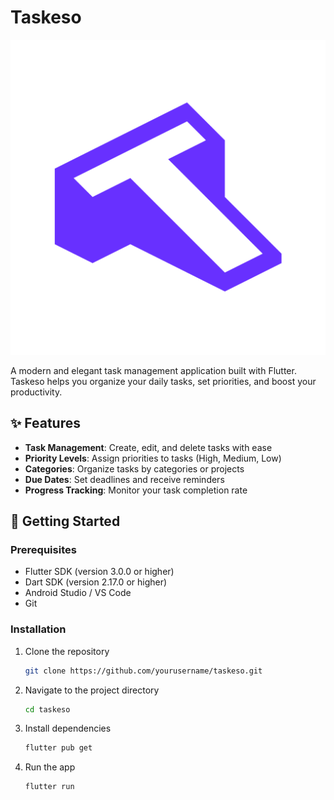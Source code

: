 # Taskeso

![Taskeso Logo](letter-t-.png)

A modern and elegant task management application built with Flutter. Taskeso helps you organize your daily tasks, set priorities, and boost your productivity.

## ✨ Features

- **Task Management**: Create, edit, and delete tasks with ease
- **Priority Levels**: Assign priorities to tasks (High, Medium, Low)
- **Categories**: Organize tasks by categories or projects
- **Due Dates**: Set deadlines and receive reminders
- **Progress Tracking**: Monitor your task completion rate

## 🚀 Getting Started

### Prerequisites

- Flutter SDK (version 3.0.0 or higher)
- Dart SDK (version 2.17.0 or higher)
- Android Studio / VS Code
- Git

### Installation

1. Clone the repository
   ```bash
   git clone https://github.com/yourusername/taskeso.git
   ```

2. Navigate to the project directory
   ```bash
   cd taskeso
   ```

3. Install dependencies
   ```bash
   flutter pub get
   ```

4. Run the app
   ```bash
   flutter run
   ```


